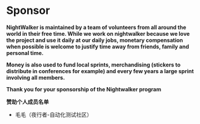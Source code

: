 # Sponsor
**NightWalker is maintained by a team of volunteers from all around the world in their free time. While we work on nightwalker because we love the project and use it daily at our daily jobs, monetary compensation when possible is welcome to justify time away from friends, family and personal time.**

**Money is also used to fund local sprints, merchandising (stickers to distribute in conferences for example) and every few years a large sprint involving all members.**

**Thank you for your sponsorship of the Nightwalker program**

**赞助个人成员名单**

- 毛毛（夜行者-自动化测试社区）



